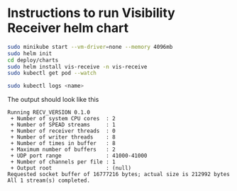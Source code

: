 # Instructions to run Visibility Receiver helm chart

```bash
sudo minikube start --vm-driver=none --memory 4096mb
sudo helm init
cd deploy/charts
sudo helm install vis-receive -n vis-receive  
sudo kubectl get pod --watch
```

```bash
sudo kubectl logs <name>
```

The output should look like this

```text
Running RECV_VERSION 0.1.0
 + Number of system CPU cores  : 2
 + Number of SPEAD streams     : 1
 + Number of receiver threads  : 0
 + Number of writer threads    : 8
 + Number of times in buffer   : 8
 + Maximum number of buffers   : 2
 + UDP port range              : 41000-41000
 + Number of channels per file : 1
 + Output root                 : (null)
Requested socket buffer of 16777216 bytes; actual size is 212992 bytes
All 1 stream(s) completed.
```